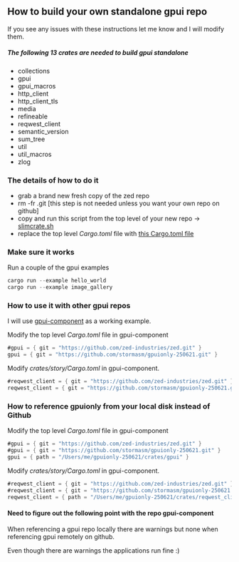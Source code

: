 
## How to build your own standalone gpui repo

If you see any issues with these instructions let me know and I will
modify them.

##### The following 13 crates are needed to build gpui standalone

- collections
- gpui
- gpui_macros
- http_client
- http_client_tls
- media
- refineable
- reqwest_client
- semantic_version
- sum_tree
- util
- util_macros
- zlog

### The details of how to do it

- grab a brand new fresh copy of the zed repo
- rm -fr .git [this step is not needed unless you want your own repo on github]
- copy and run this script from the top level of your new repo -> [slimcrate.sh](https://github.com/stormasm/gpuionly-250621/blob/main/slimcrate.sh)
- replace the top level *Cargo.toml* file with [this Cargo.toml file](https://github.com/stormasm/gpuionly-250621/blob/main/Cargo.toml)

### Make sure it works

Run a couple of the gpui examples

```rust
cargo run --example hello_world
cargo run --example image_gallery
```

### How to use it with other gpui repos

I will use [gpui-component](https://github.com/longbridge/gpui-component) as a working example.

Modify the top level *Cargo.toml* file in gpui-component

```rust
#gpui = { git = "https://github.com/zed-industries/zed.git" }
gpui = { git = "https://github.com/stormasm/gpuionly-250621.git" }
```

Modify *crates/story/Cargo.toml* in gpui-component.

```rust
#reqwest_client = { git = "https://github.com/zed-industries/zed.git" }
reqwest_client = { git = "https://github.com/stormasm/gpuionly-250621.git" }
```

### How to reference gpuionly from your local disk instead of Github

Modify the top level *Cargo.toml* file in gpui-component

```rust
#gpui = { git = "https://github.com/zed-industries/zed.git" }
#gpui = { git = "https://github.com/stormasm/gpuionly-250621.git" }
gpui = { path = "/Users/me/gpuionly-250621/crates/gpui" }
```

Modify *crates/story/Cargo.toml* in gpui-component.

```rust
#reqwest_client = { git = "https://github.com/zed-industries/zed.git" }
#reqwest_client = { git = "https://github.com/stormasm/gpuionly-250621.git" }
reqwest_client = { path = "/Users/me/gpuionly-250621/crates/reqwest_client" }
```

#### Need to figure out the following point with the repo gpui-component

When referencing a gpui repo locally there are warnings but none when referencing
gpui remotely on github.

Even though there are warnings the applications run fine :)
